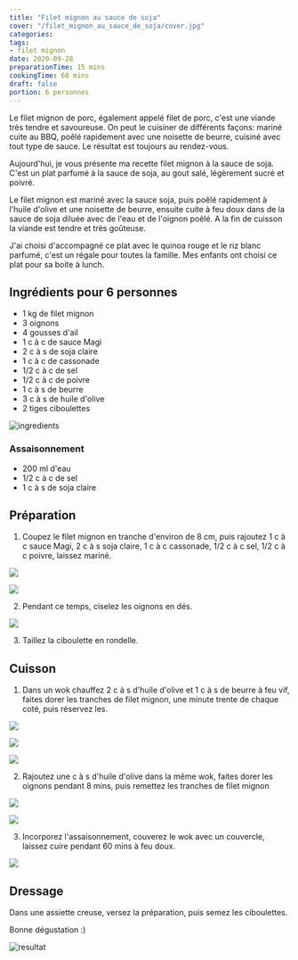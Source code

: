 ```yaml
---
title: "Filet mignon au sauce de soja"
cover: "/filet_mignon_au_sauce_de_soja/cover.jpg"
categories:
tags:
- filet mignon
date: 2020-09-28
preparationTime: 15 mins
cookingTime: 60 mins
draft: false
portion: 6 personnes
---
```

Le filet mignon de porc, également appelé filet de porc, c'est une viande très tendre et savoureuse. On peut le cuisiner de différents façons: mariné cuite au BBQ, poêlé rapidement avec une noisette de beurre, cuisiné avec tout type de sauce. Le résultat est toujours au rendez-vous.
<!--more--> 
Aujourd'hui, je vous présente ma recette filet mignon à la sauce de soja. C'est un plat parfumé à la sauce de soja, au gout salé, légèrement sucré et poivré.

Le filet mignon est mariné avec la sauce soja, puis poêlé rapidement à l'huile d'olive et une noisette de beurre, ensuite cuite à feu doux dans de la sauce de soja diluée avec de l'eau et de l'oignon poêlé. A la fin de cuisson la viande est tendre et très goûteuse.

J'ai choisi d'accompagné ce plat avec le quinoa rouge et le riz blanc parfumé, c'est un régale pour toutes la famille. Mes enfants ont choisi ce plat pour sa boite à lunch. 

## Ingrédients pour 6 personnes

- 1 kg de filet mignon
- 3 oignons 
- 4 gousses d'ail
- 1 c à c de sauce Magi
- 2 c à s de soja claire
- 1 c à c de cassonade
- 1/2 c à c de sel
- 1/2 c à c de poivre
- 1 c à s de beurre
- 3 c à s de huile d'olive
- 2 tiges ciboulettes

![ingredients](01.jpg)


### Assaisonnement

- 200 ml d'eau
- 1/2 c à c de sel
- 1 c à s de soja claire

## Préparation

1. Coupez le filet mignon en tranche d'environ de 8 cm, puis rajoutez 1 c à c sauce Magi, 2 c à s soja claire, 1 c à c cassonade, 1/2 c à c sel, 1/2 c à c poivre, laissez mariné.


![](02.jpg)

![](03.jpg)


2. Pendant ce temps, ciselez les oignons en dés.

![](04-1.jpg)


3. Taillez la ciboulette en rondelle.

## Cuisson

1. Dans un wok chauffez 2 c à s d'huile d'olive et 1 c à s de beurre à feu vif, faites dorer les tranches de filet mignon, une minute trente de chaque coté, puis réservez les.

![](05.jpg)

![](06.jpg)

![](07.jpg)


2. Rajoutez une c à s d'huile d'olive dans la même wok, faites dorer les oignons pendant 8 mins, puis remettez les tranches de filet mignon 


![](08.jpg)

![](09.jpg)


3. Incorporez l'assaisonnement, couverez le wok avec un couvercle, laissez cuire pendant 60 mins à feu doux.


![](10.jpg)

## Dressage

Dans une assiette creuse, versez la préparation, puis semez les ciboulettes.

Bonne dégustation :)

![resultat](11.jpg)
